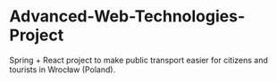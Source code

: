 # Advanced-Web-Technologies-Project
Spring + React project to make public transport easier for citizens and tourists in Wrocław (Poland).
